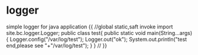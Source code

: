 # logger
simple logger for java application
{{
//global static,saft invoke
    import site.bc.logger.Logger;
    public  class test{
        public static void main(String...args){
            Logger.config("/var/log/test");
            Logger.out("ok");
            System.out.println("test end,please see "+"/var/log/test");
        }
    }
//
}}
